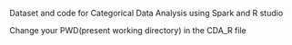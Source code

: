 
Dataset and code for Categorical Data Analysis using Spark and R studio 

Change your PWD(present working directory) in the CDA_R file
